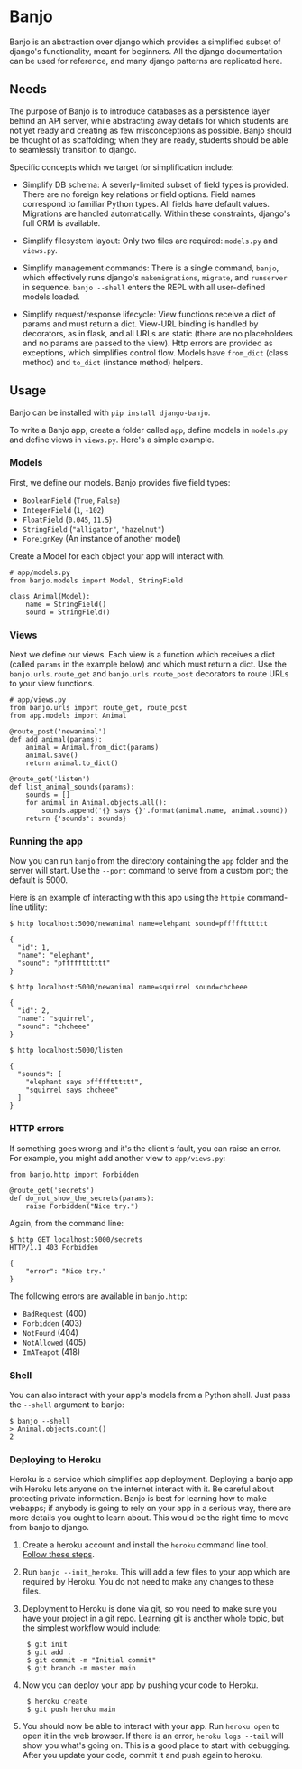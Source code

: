 # Banjo

Banjo is an abstraction over django which provides a simplified subset of django's
functionality, meant for beginners. All the django documentation can be used for
reference, and many django patterns are replicated here.

## Needs

The purpose of Banjo is to introduce databases as a persistence layer behind an
API server, while abstracting away details for which students are not yet ready 
and creating as few misconceptions as possible. 
Banjo should be thought of as scaffolding; when they are ready, students should
be able to seamlessly transition to django.

Specific concepts which we target for simplification include:

- Simplify DB schema: A severly-limited subset of field types is provided.
  There are no foreign key relations or field options. Field names correspond to
  familiar Python types. All fields have default values. Migrations are handled
  automatically. Within these constraints, django's full ORM is available.

- Simplify filesystem layout: Only two files are required: `models.py` and
  `views.py`. 


- Simplify management commands: There is a single command, `banjo`, which
  effectively runs django's `makemigrations`, `migrate`, and `runserver` in sequence.
  `banjo --shell` enters the REPL with all user-defined models loaded.

- Simplify request/response lifecycle: View functions receive a dict of params and 
  must return a dict. View-URL binding is handled by decorators, as in flask, and all
  URLs are static (there are no placeholders and no params are passed to the
  view).  Http errors are provided as exceptions, which simplifies control flow. 
  Models have `from_dict` (class method) and `to_dict` (instance method) helpers.

## Usage

Banjo can be installed with `pip install django-banjo`.

To write a Banjo app, create a folder called `app`, define models in `models.py` and 
define views in `views.py`. Here's a simple example. 

### Models

First, we define our models. Banjo provides five field types:

- `BooleanField` (`True`, `False`)
- `IntegerField` (`1`, `-102`)
- `FloatField` (`0.045`, `11.5`)
- `StringField` (`"alligator"`, `"hazelnut"`)
- `ForeignKey` (An instance of another model)

Create a Model for each object your app will interact with.

    # app/models.py
    from banjo.models import Model, StringField

    class Animal(Model):
        name = StringField()
        sound = StringField()

### Views

Next we define our views. Each view is a function which receives a dict (called
`params` in the example below) and which must return a dict. Use the 
`banjo.urls.route_get` and `banjo.urls.route_post` decorators to route URLs to
your view functions. 
    
    # app/views.py
    from banjo.urls import route_get, route_post
    from app.models import Animal
    
    @route_post('newanimal')
    def add_animal(params):
        animal = Animal.from_dict(params)
        animal.save()
        return animal.to_dict()

    @route_get('listen')
    def list_animal_sounds(params):
        sounds = []
        for animal in Animal.objects.all():
            sounds.append('{} says {}'.format(animal.name, animal.sound))     
        return {'sounds': sounds}

### Running the app

Now you can run `banjo` from the directory containing the `app` folder and the server
will start. Use the `--port` command to serve from a custom port; the default is
5000.

Here is an example of interacting with this app using the `httpie` command-line
utility:

    $ http localhost:5000/newanimal name=elehpant sound=pffffftttttt

    { 
      "id": 1,
      "name": "elephant",
      "sound": "pffffftttttt"
    }

    $ http localhost:5000/newanimal name=squirrel sound=chcheee

    { 
      "id": 2,
      "name": "squirrel",
      "sound": "chcheee"
    }

    $ http localhost:5000/listen

    {
      "sounds": [
        "elephant says pffffftttttt",
        "squirrel says chcheee"
      ]
    }


### HTTP errors

If something goes wrong and it's the client's fault, you can raise an error.
For example, you might add another view to `app/views.py`:

    from banjo.http import Forbidden

    @route_get('secrets')
    def do_not_show_the_secrets(params):
        raise Forbidden("Nice try.")

Again, from the command line:

    $ http GET localhost:5000/secrets
    HTTP/1.1 403 Forbidden
    
    {
        "error": "Nice try."
    }


The following errors are available in `banjo.http`:

- `BadRequest` (400)
- `Forbidden` (403)
- `NotFound` (404)
- `NotAllowed` (405)
- `ImATeapot` (418)

### Shell

You can also interact with your app's models from a Python shell. Just pass the
`--shell` argument to banjo:

    $ banjo --shell
    > Animal.objects.count()
    2

### Deploying to Heroku

Heroku is a service which simplifies app deployment. Deploying a banjo app
wih Heroku lets anyone on the internet interact with it. Be careful about protecting
private information. Banjo is best for learning how to make webapps; 
if anybody is going to rely on your app in a serious way, there are more details you 
ought to learn about. This would be the right time to move from banjo to django.

1. Create a heroku account and install the `heroku` command line tool. 
   [Follow these steps](https://devcenter.heroku.com/articles/getting-started-with-python?singlepage=true). 
2. Run `banjo --init_heroku`. This will add a few files to your app which are required by Heroku. 
   You do not need to make any changes to these files. 
3. Deployment to Heroku is done via git, so you need to make sure you have your
   project in a git repo. Learning git is another whole topic, but the simplest 
   workflow would include:

        $ git init
        $ git add .
        $ git commit -m "Initial commit"
        $ git branch -m master main

4. Now you can deploy your app by pushing your code to Heroku. 

        $ heroku create
        $ git push heroku main

5. You should now be able to interact with your app. Run `heroku open` to open it in the 
   web browser. If there is an error, `heroku logs --tail` will show you what's going on. This
   is a good place to start with debugging. After you update your code, commit it and push again to 
   heroku.
